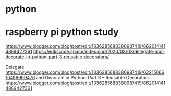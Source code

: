 # python
raspberry pi python study
===============================================

https://www.blogger.com/blog/post/edit/1336285688380987419/8620141414889427361
https://erikscode.space/index.php/2020/08/03/delegate-and-decorate-in-python-part-3-reusable-decorators/

Delegate 
https://www.blogger.com/blog/post/edit/1336285688380987419/6221506610496999476
and Decorate in Python: Part 3 – Reusable Decorators
https://www.blogger.com/blog/post/edit/1336285688380987419/8620141414889427361
